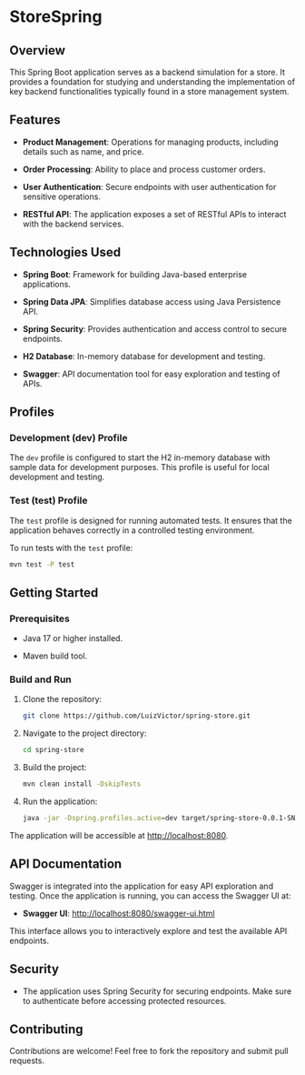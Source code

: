 # StoreSpring

## Overview

This Spring Boot application serves as a backend simulation for a store. It provides a foundation for studying and understanding the implementation of key backend functionalities typically found in a store management system.

## Features

- **Product Management**: Operations for managing products, including details such as name, and price.

- **Order Processing**: Ability to place and process customer orders.

- **User Authentication**: Secure endpoints with user authentication for sensitive operations.

- **RESTful API**: The application exposes a set of RESTful APIs to interact with the backend services.

## Technologies Used

- **Spring Boot**: Framework for building Java-based enterprise applications.

- **Spring Data JPA**: Simplifies database access using Java Persistence API.

- **Spring Security**: Provides authentication and access control to secure endpoints.

- **H2 Database**: In-memory database for development and testing.

- **Swagger**: API documentation tool for easy exploration and testing of APIs.

## Profiles

### Development (dev) Profile

The `dev` profile is configured to start the H2 in-memory database with sample data for development purposes. This profile is useful for local development and testing.

### Test (test) Profile

The `test` profile is designed for running automated tests. It ensures that the application behaves correctly in a controlled testing environment.

To run tests with the `test` profile:

```bash
mvn test -P test
```

## Getting Started

### Prerequisites

- Java 17 or higher installed.

- Maven build tool.

### Build and Run

1. Clone the repository:

   ```bash
   git clone https://github.com/LuizVictor/spring-store.git
   ```

2. Navigate to the project directory:

   ```bash
   cd spring-store
   ```

3. Build the project:

   ```bash
   mvn clean install -DskipTests
   ```

4. Run the application:

   ```bash
   java -jar -Dspring.profiles.active=dev target/spring-store-0.0.1-SNAPSHOT.jar
   ```

The application will be accessible at [http://localhost:8080](http://localhost:8080).

## API Documentation

Swagger is integrated into the application for easy API exploration and testing. Once the application is running, you can access the Swagger UI at:

- **Swagger UI**: [http://localhost:8080/swagger-ui.html](http://localhost:8080/swagger-ui.html)

This interface allows you to interactively explore and test the available API endpoints.

## Security

- The application uses Spring Security for securing endpoints. Make sure to authenticate before accessing protected resources.

## Contributing

Contributions are welcome! Feel free to fork the repository and submit pull requests.

